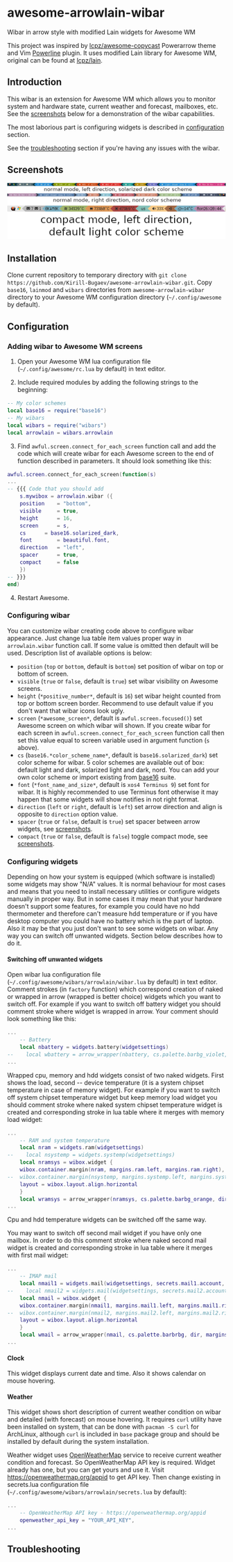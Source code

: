 # awesome-arrowlain-wibar
Wibar in arrow style with modified Lain widgets for Awesome WM

This project was inspired by [lcpz/awesome-copycast][] Powerarrow theme and Vim [Powerline][] plugin. It uses modified Lain library for Awesome WM, original can be found at [lcpz/lain][].

## Introduction

This wibar is an extension for Awesome WM which allows you to monitor system and hardware state, current weather and forecast, mailboxes, etc. See the [screenshots][] below for a demonstration of the wibar capabilities.

The most laborious part is configuring widgets is described in [configuration][] section.

See the [troubleshooting][] section if you're having any issues with the wibar. 

## Screenshots

![Screenshot of normal left solarized](https://github.com/Kirill-Bugaev/awesome-arrowlain-wibar/blob/master/screenshots/screenshot_normal_left_solarized.png)
![Screenshot of normal right nord](https://github.com/Kirill-Bugaev/awesome-arrowlain-wibar/blob/master/screenshots/screenshot_normal_right_nord.png)
![Screenshot of compact left default](https://github.com/Kirill-Bugaev/awesome-arrowlain-wibar/blob/master/screenshots/screenshot_compact_left_default.png)

## Installation

Clone current repository to temporary directory with `git clone https://github.com/Kirill-Bugaev/awesome-arrowlain-wibar.git`. Copy `base16`, `lainmod` and `wibars` directories from `awesome-arrowlain-wibar` directory to your Awesome WM configuration directory (`~/.config/awesome` by default).

## Configuration

### Adding wibar to Awesome WM screens

1. Open your Awesome WM lua configuration file (`~/.config/awesome/rc.lua` by default) in text editor.

2. Include required modules by adding the following strings to the beginning:

```lua
-- My color schemes
local base16 = require("base16")
-- My wibars
local wibars = require("wibars")
local arrowlain = wibars.arrowlain
```

3. Find `awful.screen.connect_for_each_screen` function call and add the code which will create wibar for each Awesome screen to the end of function described in parameters. It should look something like this:

```lua
awful.screen.connect_for_each_screen(function(s)
...
-- {{{ Code that you should add
    s.mywibox = arrowlain.wibar ({
	position 	= "bottom",
	visible   	= true,
	height   	= 16,
	screen 		= s,
	cs		= base16.solarized_dark,
	font   		= beautiful.font,
	direction 	= "left",
	spacer		= true,
	compact		= false
    })
-- }}}
end)
```

4. Restart Awesome.

### Configuring wibar

You can customize wibar creating code above to configure wibar appearance. Just change lua table item values proper way in `arrowlain.wibar` function call. If some value is omitted then default will be used. Description list of available options is below:

*  `position` (`top` or `bottom`, default is `bottom`) set position of wibar on top or bottom of screen.
*  `visible` (`true` or `false`, default is `true`) set wibar visibility on Awesome screens.
*  `height` (`*positive_number*`, default is `16`) set wibar height counted from top or bottom screen border. Recommend to use default value if you don't want that wibar icons look ugly.
*  `screen` (`*awesome_screen*`, default is `awful.screen.focused()`) set Awesome screen on which wibar will shown. If you create wibar for each screen in `awful.screen.connect_for_each_screen` function call then set this value equal to screen variable used in argument function (`s` above).
*  `cs` (`base16.*color_scheme_name*`, default is `base16.solarized_dark`) set color scheme for wibar. 5 color schemes are available out of box: default light and dark, solarized light and dark, nord. You can add your own color scheme or import existing from [base16][] suite.
*  `font` (`*font_name_and_size*`, default is `xos4 Terminus 9`) set font for wibar. It is highly recommended to use Terminus font otherwise it may happen that some widgets will show notifies in not right format.
*  `direction` (`left` or `right`, default is `left`) set arrow direction and align is opposite to `direction` option value. 
*  `spacer` (`true` or `false`, default is `true`) set spacer between arrow widgets, see [screenshots][].
*  `compact` (`true` or `false`, default is `false`) toggle compact mode, see [screenshots][].

### Configuring widgets

Depending on how your system is equipped (which software is installed) some widgets may show "N/A" values. It is normal behaviour for most cases and means that you need to install necessary utilities or configure widgets manually in proper way. But in some cases it may mean that your hardware doesn't support some features, for example you could have no hdd thermometer and therefore can't measure hdd temperature or if you have desktop computer you could have no battery which is the part of laptop. Also it may be that you just don't want to see some widgets on wibar. Any way you can switch off unwanted widgets. Section below describes how to do it.

#### Switching off unwanted widgets
Open wibar lua configuration file (`~/.config/awesome/wibars/arrowlain/wibar.lua` by default) in text editor. Comment strokes (in `factory` function) which correspond creation of naked or wrapped in arrow (wrapped is better choice) widgets which you want to switch off. For example if you want to switch off battery widget you should comment stroke where widget is wrapped in arrow. Your comment should look something like this:

```lua
...
    -- Battery
    local nbattery = widgets.battery(widgetsettings)
--    local wbattery = arrow_wrapper(nbattery, cs.palette.barbg_violet, dir, margins.battery.left, margins.battery.right, spacer, cs.palette.barbg_yellow, false)	
...
```

Wrapped cpu, memory and hdd widgets consist of two naked widgets. First shows the load, second -- device temperature (it is a system chipset temperature in case of memory widget). For example if you want to switch off system chipset temperature widget but keep memory load widget you should comment stroke where naked system chipset temperature widget is created and corresponding stroke in lua table where it merges with memory load widget:

```lua
...
    -- RAM and system temperature
    local nram = widgets.ram(widgetsettings)
--    local nsystemp = widgets.systemp(widgetsettings)
    local nramsys = wibox.widget {
	wibox.container.margin(nram, margins.ram.left, margins.ram.right),
--	wibox.container.margin(nsystemp, margins.systemp.left, margins.systemp.right),
	layout = wibox.layout.align.horizontal
    }
    local wramsys = arrow_wrapper(nramsys, cs.palette.barbg_orange, dir, margins.ramsys.left, margins.ramsys.right, spacer, cs.palette.barbg_green, false)	
...
```
Cpu and hdd temperature widgets can be switched off the same way.

You may want to switch off second mail widget if you have only one mailbox. In order to do this comment stroke where naked second mail widget is created and corresponding stroke in lua table where it merges with first mail widget:

```lua
...
    -- IMAP mail
    local nmail1 = widgets.mail(widgetsettings, secrets.mail1.account, secrets.mail1.password, 1)
--    local nmail2 = widgets.mail(widgetsettings, secrets.mail2.account, secrets.mail2.password, 0)
    local nmail = wibox.widget {
	wibox.container.margin(nmail1, margins.mail1.left, margins.mail1.right),
--	wibox.container.margin(nmail2, margins.mail2.left, margins.mail2.right),
	layout = wibox.layout.align.horizontal
    }
    local wmail = arrow_wrapper(nmail, cs.palette.barbrbg, dir, margins.mail.left, margins.mail.right, spacer, "alpha", false)
...
```

#### Clock

This widget displays current date and time. Also it shows calendar on mouse hovering.

#### Weather
This widget shows short description of current weather condition on wibar and detailed (with forecast) on mouse hovering. It requires `curl` utility have been installed on system, that can be done with `pacman -S curl` for ArchLinux, although `curl` is included in `base` package group and should be installed by default during the system installation.

Weather widget uses [OpenWeatherMap][] service to receive current weather condition and forecast. So OpenWeatherMap  API key is required. Widget already has one, but you can get yours and use it. Visit <https://openweathermap.org/appid> to get API key. Then change existing in secrets.lua configuration file (`~/.config/awesome/wibars/arrowlain/secrets.lua` by default):
```lua
...
    -- OpenWeatherMap API key - https://openweathermap.org/appid
    openweather_api_key = "YOUR_API_KEY",
...
```

## Troubleshooting


[lcpz/awesome-copycast]: https://github.com/lcpz/awesome-copycats
[Powerline]: https://github.com/powerline/powerline
[lcpz/lain]: https://github.com/lcpz/lain
[screenshots]: #Screenshots
[troubleshooting]: #Troubleshooting
[configuration]: #Configuration
[base16]: http://chriskempson.com/projects/base16/
[OpenWeatherMap]: https://openweathermap.org/
